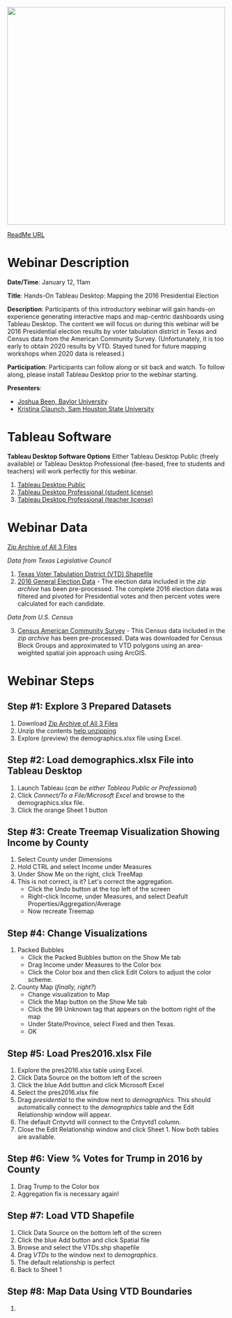 <a href="https://www.tdl.org/event/tdl-gisig-webinar-hands-on-tableau-desktop-mapping-the-2016-presidential-election/"><img src="https://www.tdl.org/wp-content/uploads/2020/09/GIS-webinars_V2-768x432.png" width=500></a>

[ReadMe URL](https://josh-been.github.io/Webinar-Mapping-2016-Presidential-Election-Using-Tableau-Desktop/)

# Webinar Description

**Date/Time**: January 12, 11am

**Title**: Hands-On Tableau Desktop: Mapping the 2016 Presidential Election

**Description**: Participants of this introductory webinar will gain hands-on experience generating interactive maps and map-centric dashboards using Tableau Desktop. The content we will focus on during this webinar will be 2016 Presidential election results by voter tabulation district in Texas and Census data from the American Community Survey. (Unfortunately, it is too early to obtain 2020 results by VTD. Stayed tuned for future mapping workshops when 2020 data is released.)

**Participation**: Participants can follow along or sit back and watch. To follow along, please install Tableau Desktop prior to the webinar starting.

**Presenters**:
 - [Joshua Been, Baylor University](https://www.baylor.edu/library/index.php?id=969726)
 - [Kristina Claunch, Sam Houston State University](https://shsulibraryguides.org/prf.php?account_id=249033)

# Tableau Software

**Tableau Desktop Software Options** Either Tableau Desktop Public (freely available) or Tableau Desktop Professional (fee-based, free to students and teachers) will work perfectly for this webinar.
1. [Tableau Desktop Public](https://public.tableau.com/en-us/s/)
2. [Tableau Desktop Professional (student license)](https://www.tableau.com/academic/students)
3. [Tableau Desktop Professional (teacher license)](https://www.tableau.com/academic/teaching)

# Webinar Data

[Zip Archive of All 3 Files](https://baylor0-my.sharepoint.com/:u:/g/personal/joshua_been_baylor_edu/ESl_zYE_vJVLghLNpaZOAdMBRsvNRz3vkNyj3hn7Ugv3hA?download=1)

*Data from Texas Legislative Council*
1. [Texas Voter Tabulation District (VTD) Shapefile](https://data.capitol.texas.gov/dataset/vtds)
2. [2016 General Election Data](https://data.capitol.texas.gov/dataset/2016_general) - The election data included in the *zip archive* has been pre-processed. The complete 2016 election data was filtered and pivoted for Presidential votes and then percent votes were calculated for each candidate.

*Data from U.S. Census*

3. [Census American Community Survey](https://data.census.gov/cedsci/) - This Census data included in the *zip archive* has been pre-processed. Data was downloaded for Census Block Groups and approximated to VTD polygons using an area-weighted spatial join approach using ArcGIS.

# Webinar Steps

## Step #1: Explore 3 Prepared Datasets
1. Download [Zip Archive of All 3 Files](https://baylor0-my.sharepoint.com/:u:/g/personal/joshua_been_baylor_edu/ESl_zYE_vJVLghLNpaZOAdMBRsvNRz3vkNyj3hn7Ugv3hA?download=1)
2. Unzip the contents [help unzipping](https://www.wikihow.com/Unzip-a-File)
3. Explore (preview) the demographics.xlsx file using Excel.

## Step #2: Load demographics.xlsx File into Tableau Desktop
1. Launch Tableau (*can be either Tableau Public or Professional*)
2. Click *Connect/To a File/Microsoft Excel* and browse to the demographics.xlsx file.
3. Click the orange Sheet 1 button

## Step #3: Create Treemap Visualization Showing Income by County
1.	Select County under Dimensions
2.	Hold CTRL and select Income under Measures
3.	Under Show Me on the right, click TreeMap
4. This is not correct, is it? Let's correct the aggregation.
    - Click the Undo button at the top left of the screen
    - Right-click Income, under Measures, and select Deafult Properties/Aggregation/Average
    - Now recreate Treemap

## Step #4: Change Visualizations
1. Packed Bubbles
    - Click the Packed Bubbles button on the Show Me tab
    - Drag Income under Measures to the Color box
    - Click the Color box and then click Edit Colors to adjust the color scheme.
2. County Map (*finally, right?*)
    - Change visualization to Map
    - Click the Map button on the Show Me tab
    - Click the 99 Unknown tag that appears on the bottom right of the map
    - Under State/Province, select Fixed and then Texas.
    - OK

## Step #5: Load Pres2016.xlsx File
1. Explore the pres2016.xlsx table using Excel. 
2. Click Data Source on the bottom left of the screen
3. Click the blue Add button and click Microsoft Excel
4. Select the pres2016.xlsx file
5. Drag *presidential* to the window next to *demographics*. This should automatically connect to the *demographics* table and the Edit Relationship window will appear.
6. The default Cntyvtd will connect to the Cntyvtd1 column.
7. Close the Edit Relationship window and click Sheet 1. Now both tables are available.

## Step #6: View % Votes for Trump in 2016 by County
1. Drag Trump to the Color box
2. Aggregation fix is necessary again!

## Step #7: Load VTD Shapefile
1. Click Data Source on the bottom left of the screen
2. Click the blue Add button and click Spatial file
3. Browse and select the VTDs.shp shapefile
4. Drag *VTDs* to the window next to *demographics*.
5. The default relationship is perfect
6. Back to Sheet 1

## Step #8: Map Data Using VTD Boundaries
1. 
